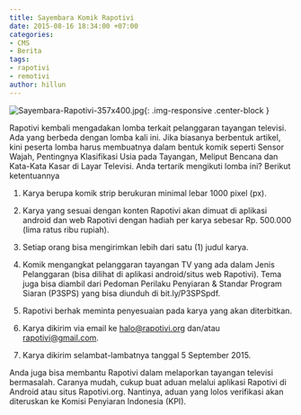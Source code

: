 ```yaml
---
title: Sayembara Komik Rapotivi
date: 2015-08-16 18:34:00 +07:00
categories:
- CMS
- Berita
tags:
- rapotivi
- remotivi
author: hillun
---
```


![Sayembara-Rapotivi-357x400.jpg](/uploads/Sayembara-Rapotivi-357x400.jpg){: .img-responsive .center-block }

Rapotivi kembali mengadakan lomba terkait pelanggaran tayangan televisi. Ada yang berbeda dengan lomba kali ini. Jika biasanya berbentuk artikel, kini peserta lomba harus membuatnya dalam bentuk komik seperti Sensor Wajah, Pentingnya Klasifikasi Usia pada Tayangan, Meliput Bencana dan Kata-Kata Kasar di Layar Televisi. Anda tertarik mengikuti lomba ini? Berikut ketentuannya

1. Karya berupa komik strip berukuran minimal lebar 1000 pixel (px).

2. Karya yang sesuai dengan konten Rapotivi akan dimuat di aplikasi android dan web Rapotivi dengan hadiah per karya sebesar Rp. 500.000 (lima ratus ribu rupiah).

3. Setiap orang bisa mengirimkan lebih dari satu (1) judul karya.

4. Komik mengangkat pelanggaran tayangan TV yang ada dalam Jenis Pelanggaran (bisa dilihat di aplikasi android/situs web Rapotivi). Tema juga bisa diambil dari Pedoman Perilaku Penyiaran & Standar Program Siaran (P3SPS) yang bisa diunduh di bit.ly/P3SPSpdf.

5. Rapotivi berhak meminta penyesuaian pada karya yang akan diterbitkan.

6. Karya dikirim via email ke halo@rapotivi.org dan/atau rapotivi@gmail.com.

7. Karya dikirim selambat-lambatnya tanggal 5 September 2015.

Anda juga bisa membantu Rapotivi dalam melaporkan tayangan televisi bermasalah. Caranya mudah, cukup buat aduan melalui aplikasi Rapotivi di Android atau situs Rapotivi.org. Nantinya, aduan yang lolos verifikasi akan diteruskan ke Komisi Penyiaran Indonesia (KPI).